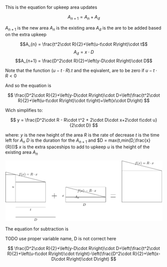 <!-- `((d^(2)*r))/(2)+(x-(d*r))*d =((t^(2)*r))/(2)+(u-((t^(2)*r))/(2)*t)+((d^(2)*r))/(2)+(a-(d*r))*d` -->

<!--
$$
\frac{\left(d^2\cdot r\right)}{2}+\left(x-\left(d\cdot r\right)\right)\cdot d\ =\left(\frac{\left(t^2\cdot r\right)}{2}+\left(u-\frac{\left(t^2\cdot r\right)}{2}\right)\cdot t\right)+\frac{\left(d^2\cdot r\right)}{2}+\left(a-\left(d\cdot r\right)\right)\cdot d
$$ -->

This is the equation for upkeep area updates

$$
A_{n+1}=A_{n} + A_{d}
$$

$A_{n+1}$ is the new area
$A_{n}$ is the existing area
$A_{d}$ is the are to be added based on the extra upkeep

$$A_{n} = \frac{t^2\cdot R}{2}+\left(u-t\cdot R\right)\cdot t$$
$$A_{d} = x\cdot D$$
$$A_{n+1} = \frac{D^2\cdot R}{2}+\left(y-D\cdot R\right)\cdot D$$

Note that the function $(u-t\cdot R).t$ and the eqivalent, are to be zero if $u-t\cdot R < 0$

And so the equation is

$$
\frac{D^2\cdot R}{2}+\left(y-D\cdot R\right)\cdot D=\left(\frac{t^2\cdot R}{2}+\left(u-t\cdot R\right)\cdot t\right)+\left(x\cdot D\right)
$$

Wich simplifies to:

$$
y = \frac{D^2\cdot R - R\cdot t^2 + 2\cdot D\cdot x+2\cdot t\cdot u}{2\cdot D}
$$

where:
$y$ is the new height of the area
$R$ is the rate of decrease
$t$ is the time left for $A_{n}$
$D$ is the duration for the $A_{n+1}$ and $D = max(t,min(D,\frac{x}{R}))$
$x$ is the extra spaceships to add to upkeep
$u$ is the height of the existing area $A_{n}$

![](figures/export/geometry.png)

The equation for subtraction is

TODO use proper variable name, D is not correct here

$$
\frac{D^2\cdot R}{2}+\left(y-D\cdot R\right)\cdot D=\left(\frac{t^2\cdot R}{2}+\left(u-t\cdot R\right)\cdot t\right)-\left(\frac{D^2\cdot R}{2}+\left(x-D\cdot R\right)\cdot D\right)
$$
